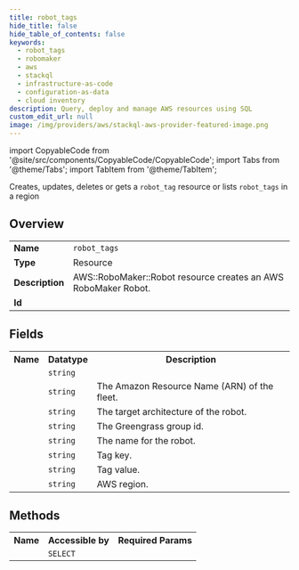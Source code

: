 ```yaml
---
title: robot_tags
hide_title: false
hide_table_of_contents: false
keywords:
  - robot_tags
  - robomaker
  - aws
  - stackql
  - infrastructure-as-code
  - configuration-as-data
  - cloud inventory
description: Query, deploy and manage AWS resources using SQL
custom_edit_url: null
image: /img/providers/aws/stackql-aws-provider-featured-image.png
---
```


import CopyableCode from '@site/src/components/CopyableCode/CopyableCode';
import Tabs from '@theme/Tabs';
import TabItem from '@theme/TabItem';

Creates, updates, deletes or gets a <code>robot_tag</code> resource or lists <code>robot_tags</code> in a region

## Overview
<table><tbody>
<tr><td><b>Name</b></td><td><code>robot_tags</code></td></tr>
<tr><td><b>Type</b></td><td>Resource</td></tr>
<tr><td><b>Description</b></td><td>AWS::RoboMaker::Robot resource creates an AWS RoboMaker Robot.</td></tr>
<tr><td><b>Id</b></td><td><CopyableCode code="aws.robomaker.robot_tags" /></td></tr>
</tbody></table>

## Fields
<table><tbody><tr><th>Name</th><th>Datatype</th><th>Description</th></tr><tr><td><CopyableCode code="arn" /></td><td><code>string</code></td><td></td></tr>
<tr><td><CopyableCode code="fleet" /></td><td><code>string</code></td><td>The Amazon Resource Name (ARN) of the fleet.</td></tr>
<tr><td><CopyableCode code="architecture" /></td><td><code>string</code></td><td>The target architecture of the robot.</td></tr>
<tr><td><CopyableCode code="greengrass_group_id" /></td><td><code>string</code></td><td>The Greengrass group id.</td></tr>
<tr><td><CopyableCode code="name" /></td><td><code>string</code></td><td>The name for the robot.</td></tr>
<tr><td><CopyableCode code="tag_key" /></td><td><code>string</code></td><td>Tag key.</td></tr>
<tr><td><CopyableCode code="tag_value" /></td><td><code>string</code></td><td>Tag value.</td></tr>
<tr><td><CopyableCode code="region" /></td><td><code>string</code></td><td>AWS region.</td></tr>
</tbody></table>

## Methods

<table><tbody>
  <tr>
    <th>Name</th>
    <th>Accessible by</th>
    <th>Required Params</th>
  </tr>
  <tr>
    <td><CopyableCode code="view" /></td>
    <td><code>SELECT</code></td>
    <td><CopyableCode code="region" /></td>
  </tr>
</tbody></table>








